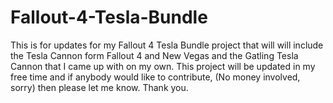 # Fallout-4-Tesla-Bundle
This is for updates for my Fallout 4 Tesla Bundle project that will will include the Tesla Cannon form Fallout 4 and New Vegas and the Gatling Tesla Cannon that I came up with on my own. This project will be updated in my free time and if anybody would like to contribute, (No money involved, sorry) then please let me know. Thank you.
